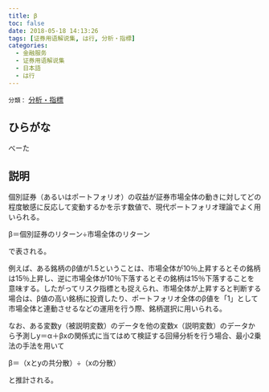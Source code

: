 ```yaml
---
title: β
toc: false
date: 2018-05-18 14:13:26
tags: [证券用语解说集, は行, 分析・指標]
categories:
  - 金融服务
  - 证券用语解说集
  - 日本語
  - は行
---
```


`分類：` [分析・指標](/tags/分析・指標/)

## ひらがな

べーた

## 説明

個別証券（あるいはポートフォリオ）の収益が証券市場全体の動きに対してどの程度敏感に反応して変動するかを示す数値で、現代ポートフォリオ理論でよく用いられる。

β＝個別証券のリターン÷市場全体のリターン

で表される。

例えば、ある銘柄のβ値が1.5ということは、市場全体が10％上昇するとその銘柄は15％上昇し、逆に市場全体が10％下落するとその銘柄は15％下落することを意味する。したがってリスク指標とも捉えられ、市場全体が上昇すると判断する場合は、β値の高い銘柄に投資したり、ポートフォリオ全体のβ値を「1」として市場全体と連動させるなどの運用を行う際、銘柄選択に用いられる。

なお、ある変数y（被説明変数）のデータを他の変数x（説明変数）のデータから予測しy＝α＋βxの関係式に当てはめて検証する回帰分析を行う場合、最小2乗法の手法を用いて

β＝（xとyの共分散）÷（xの分散）

と推計される。
